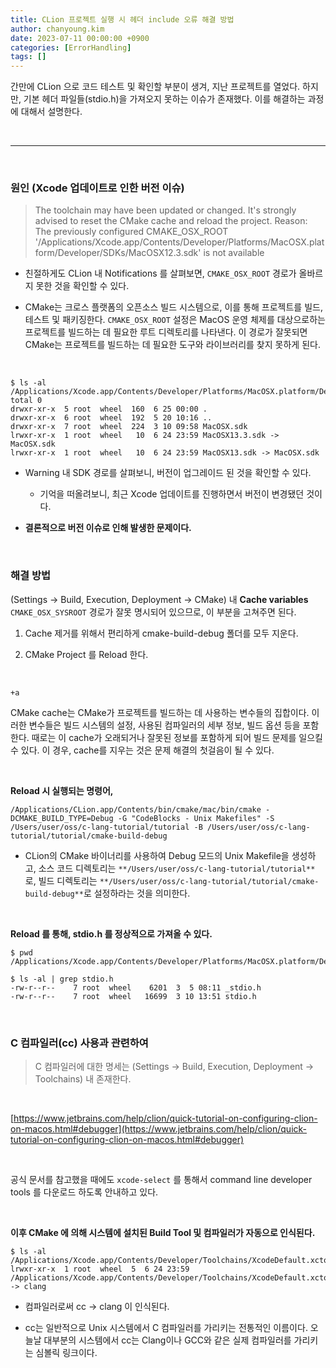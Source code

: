 ```yaml
---
title: CLion 프로젝트 실행 시 헤더 include 오류 해결 방법
author: chanyoung.kim
date: 2023-07-11 00:00:00 +0900
categories: [ErrorHandling]
tags: []
---
```


간만에 CLion 으로 코드 테스트 및 확인할 부분이 생겨, 지난 프로젝트를 열었다. 하지만, 기본 헤더 파일들(stdio.h)을 가져오지 못하는 이슈가 존재했다. 이를 해결하는 과정에 대해서 설명한다.

<br/>




---

<br/>



### 원인 (Xcode 업데이트로 인한 버전 이슈)
> The toolchain may have been updated or changed. It's strongly advised to reset the CMake cache and reload the project. Reason: The previously configured CMAKE_OSX_ROOT '/Applications/Xcode.app/Contents/Developer/Platforms/MacOSX.platform/Developer/SDKs/MacOSX12.3.sdk' is not available

- 친절하게도 CLion 내 Notifications 를 살펴보면, `CMAKE_OSX_ROOT` 경로가 올바르지 못한 것을 확인할 수 있다.

- CMake는 크로스 플랫폼의 오픈소스 빌드 시스템으로, 이를 통해 프로젝트를 빌드, 테스트 및 패키징한다. `CMAKE_OSX_ROOT` 설정은 MacOS 운영 체제를 대상으로하는 프로젝트를 빌드하는 데 필요한 루트 디렉토리를 나타낸다. 이 경로가 잘못되면 CMake는 프로젝트를 빌드하는 데 필요한 도구와 라이브러리를 찾지 못하게 된다.

<br/>



```Shell
$ ls -al /Applications/Xcode.app/Contents/Developer/Platforms/MacOSX.platform/Developer/SDKs
total 0
drwxr-xr-x  5 root  wheel  160  6 25 00:00 .
drwxr-xr-x  6 root  wheel  192  5 20 10:16 ..
drwxr-xr-x  7 root  wheel  224  3 10 09:58 MacOSX.sdk
lrwxr-xr-x  1 root  wheel   10  6 24 23:59 MacOSX13.3.sdk -> MacOSX.sdk
lrwxr-xr-x  1 root  wheel   10  6 24 23:59 MacOSX13.sdk -> MacOSX.sdk
```

- Warning 내 SDK 경로를 살펴보니, 버전이 업그레이드 된 것을 확인할 수 있다.

   - 기억을 떠올려보니, 최근 Xcode 업데이트를 진행하면서 버전이 변경됐던 것이다.

- **결론적으로 버전 이슈로 인해 발생한 문제이다.**

<br/>



### 해결 방법
(Settings → Build, Execution, Deployment → CMake) 내 **Cache variables** `CMAKE_OSX_SYSROOT` 경로가 잘못 명시되어 있으므로, 이 부분을 고쳐주면 된다.

1. Cache 제거를 위해서 편리하게 cmake-build-debug 폴더를 모두 지운다.

2. CMake Project 를 Reload 한다.

<br/>



`+a`

CMake cache는 CMake가 프로젝트를 빌드하는 데 사용하는 변수들의 집합이다. 이러한 변수들은 빌드 시스템의 설정, 사용된 컴파일러의 세부 정보, 빌드 옵션 등을 포함한다. 때로는 이 cache가 오래되거나 잘못된 정보를 포함하게 되어 빌드 문제를 일으킬 수 있다. 이 경우, cache를 지우는 것은 문제 해결의 첫걸음이 될 수 있다.

<br/>



**Reload 시 실행되는 명령어,**

```Shell
/Applications/CLion.app/Contents/bin/cmake/mac/bin/cmake -DCMAKE_BUILD_TYPE=Debug -G "CodeBlocks - Unix Makefiles" -S /Users/user/oss/c-lang-tutorial/tutorial -B /Users/user/oss/c-lang-tutorial/tutorial/cmake-build-debug
```

- CLion의 CMake 바이너리를 사용하여 Debug 모드의 Unix Makefile을 생성하고, 소스 코드 디렉토리는 `**/Users/user/oss/c-lang-tutorial/tutorial**`로, 빌드 디렉토리는 `**/Users/user/oss/c-lang-tutorial/tutorial/cmake-build-debug**`로 설정하라는 것을 의미한다.

<br/>



**Reload 를 통해, stdio.h 를 정상적으로 가져올 수 있다.**

```Shell
$ pwd
/Applications/Xcode.app/Contents/Developer/Platforms/MacOSX.platform/Developer/SDKs/MacOSX13.3.sdk/usr/include

$ ls -al | grep stdio.h
-rw-r--r--    7 root  wheel    6201  3  5 08:11 _stdio.h
-rw-r--r--    7 root  wheel   16699  3 10 13:51 stdio.h
```

<br/>



### C 컴파일러(cc) 사용과 관련하여
> C 컴파일러에 대한 명세는 (Settings → Build, Execution, Deployment → Toolchains) 내 존재한다.

<br/>



[https://www.jetbrains.com/help/clion/quick-tutorial-on-configuring-clion-on-macos.html#debugger](https://www.jetbrains.com/help/clion/quick-tutorial-on-configuring-clion-on-macos.html#debugger)

<br/>



공식 문서를 참고했을 때에도 `xcode-select` 를 통해서 command line developer tools 를 다운로드 하도록 안내하고 있다.

<br/>



**이후 CMake 에 의해 시스템에 설치된 Build Tool 및 컴파일러가 자동으로 인식된다.**

```Shell
$ ls -al /Applications/Xcode.app/Contents/Developer/Toolchains/XcodeDefault.xctoolchain/usr/bin/cc
lrwxr-xr-x  1 root  wheel  5  6 24 23:59 /Applications/Xcode.app/Contents/Developer/Toolchains/XcodeDefault.xctoolchain/usr/bin/cc -> clang
```

- 컴파일러로써 cc → clang 이 인식된다.

- cc는 일반적으로 Unix 시스템에서 C 컴파일러를 가리키는 전통적인 이름이다. 오늘날 대부분의 시스템에서 cc는 Clang이나 GCC와 같은 실제 컴파일러를 가리키는 심볼릭 링크이다.

